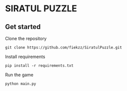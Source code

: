 # SIRATUL PUZZLE

## Get started

Clone the repository

```commandline
git clone https://github.com/fiekzz/SiratulPuzzle.git
```

Install requirements

```commandline
pip install -r requirements.txt
```

Run the game

```commandline
python main.py
```
